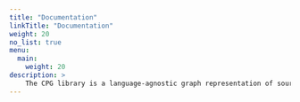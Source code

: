 ```yaml
---
title: "Documentation"
linkTitle: "Documentation"
weight: 20
no_list: true
menu:
  main:
    weight: 20
description: >
    The CPG library is a language-agnostic graph representation of source code.
---
```




